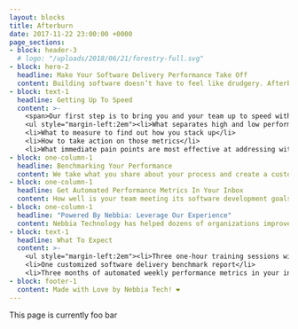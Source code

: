 ```yaml
---
layout: blocks
title: Afterburn
date: 2017-11-22 23:00:00 +0000
page_sections:
- block: header-3
  # logo: "/uploads/2018/06/21/forestry-full.svg"
- block: hero-2
  headline: Make Your Software Delivery Performance Take Off
  content: Building software doesn’t have to feel like drudgery. Afterburn by Nebbia Technology helps you make decisions, measure your progress, ease stress, and help you get back to enjoying software development.
- block: text-1
  headline: Getting Up To Speed
  content: >-
    <span>Our first step is to bring you and your team up to speed with what we are measuring and why. With three one-hour training sessions, we establish:</span>
    <ul style="margin-left:2em"><li>What separates high and low performers in software development</li>
    <li>What to measure to find out how you stack up</li>
    <li>How to take action on those metrics</li>
    <li>What immediate pain points are most effective at addressing within your team</li></ul>
- block: one-column-1
  headline: Benchmarking Your Performance
  content: We take what you share about your process and create a customized software delivery performance benchmark for your team. From this benchmark, you can find out… so you not only know what areas you could improve in, you understand how you stack up against other teams – and how that affects your overall success.
- block: one-column-1
  headline: Get Automated Performance Metrics In Your Inbox
  content: How well is your team meeting its software development goals? We send you a weekly diagnostics report that breaks down how your team is doing across four key research-backed metrics that are strongly correlated with not only software delivery performance, but organizational performance as well.
- block: one-column-1
  headline: "Powered By Nebbia: Leverage Our Experience"
  content: Nebbia Technology has helped dozens of organizations improve their software delivery processes for years. We’re big on helping people take their software ideas and get them into production ASAP, whether that’s the first line of code or the millionth. We’ve worked with companies with one employee and companies with over 10,000. We are developers and consultants that simply love seeing our clients move faster and do better.
- block: text-1
  headline: What To Expect
  content: >-
    <ul style="margin-left:2em"><li>Three one-hour training sessions with you and your team</li>
    <li>One customized software delivery benchmark report</li>
    <li>Three months of automated weekly performance metrics in your inbox</li></ul>
- block: footer-1
  content: Made with Love by Nebbia Tech! ❤︎
---
```


This page is currently foo bar
